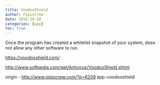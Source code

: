 ```yaml
---
title: VoodooShield
author: PipisCrew
date: 2016-10-20
categories: [app]
toc: true
---
```


Once the program has created a whitelist snapshot of your system, does not allow any other software to run. 

https://voodooshield.com/

http://www.softpedia.com/get/Antivirus/VoodooShield.shtml

origin - http://www.pipiscrew.com/?p=6209 app-voodooshield